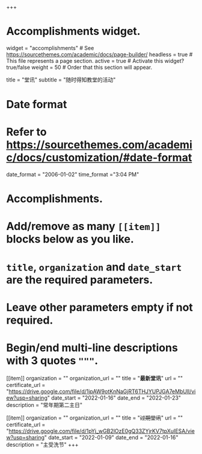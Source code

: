 +++
# Accomplishments widget.
widget = "accomplishments"  # See https://sourcethemes.com/academic/docs/page-builder/
headless = true  # This file represents a page section.
active = true  # Activate this widget? true/false
weight = 50  # Order that this section will appear.

title = "堂讯"
subtitle = "随时得知教堂的活动"

# Date format
#   Refer to https://sourcethemes.com/academic/docs/customization/#date-format
date_format = "2006-01-02"
time_format ="3:04 PM"

# Accomplishments.
#   Add/remove as many `[[item]]` blocks below as you like.
#   `title`, `organization` and `date_start` are the required parameters.
#   Leave other parameters empty if not required.
#   Begin/end multi-line descriptions with 3 quotes `"""`.

[[item]]
  organization = ""
  organization_url = ""
  title = "**最新堂讯**"
  url = ""
  certificate_url = "https://drive.google.com/file/d/1jpAW9otKnNaGjRT6THJYUPJGA7eMbUll/view?usp=sharing"
  date_start = "2022-01-16"
  date_end = "2022-01-23"
  description = "常年期第二主日"

[[item]]
  organization = ""
  organization_url = ""
  title = "~~过期堂讯~~"
  url = ""
  certificate_url = "https://drive.google.com/file/d/1pYj_wGB2lOzE0gQ33ZYjrKV7tpXuIESA/view?usp=sharing"
  date_start = "2022-01-09"
  date_end = "2022-01-16"
  description = "主受洗节"
+++

